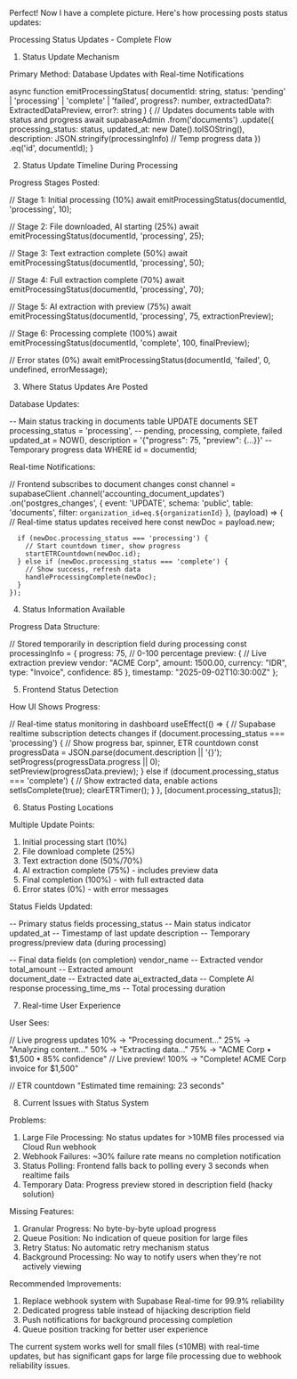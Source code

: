 Perfect! Now I have a complete picture. Here's how processing posts status updates:

  Processing Status Updates - Complete Flow

  1. Status Update Mechanism

  Primary Method: Database Updates with Real-time Notifications

  async function emitProcessingStatus(
    documentId: string, 
    status: 'pending' | 'processing' | 'complete' | 'failed',
    progress?: number,
    extractedData?: ExtractedDataPreview,
    error?: string
  ) {
    // Updates documents table with status and progress
    await supabaseAdmin
      .from('documents')
      .update({
        processing_status: status,
        updated_at: new Date().toISOString(),
        description: JSON.stringify(processingInfo) // Temp progress data
      })
      .eq('id', documentId);
  }

  2. Status Update Timeline During Processing

  Progress Stages Posted:

  // Stage 1: Initial processing (10%)
  await emitProcessingStatus(documentId, 'processing', 10);

  // Stage 2: File downloaded, AI starting (25%) 
  await emitProcessingStatus(documentId, 'processing', 25);

  // Stage 3: Text extraction complete (50%)
  await emitProcessingStatus(documentId, 'processing', 50);

  // Stage 4: Full extraction complete (70%)
  await emitProcessingStatus(documentId, 'processing', 70);

  // Stage 5: AI extraction with preview (75%)
  await emitProcessingStatus(documentId, 'processing', 75, extractionPreview);

  // Stage 6: Processing complete (100%)
  await emitProcessingStatus(documentId, 'complete', 100, finalPreview);

  // Error states (0%)
  await emitProcessingStatus(documentId, 'failed', 0, undefined, errorMessage);

  3. Where Status Updates Are Posted

  Database Updates:

  -- Main status tracking in documents table
  UPDATE documents SET
    processing_status = 'processing',  -- pending, processing, complete, failed
    updated_at = NOW(),
    description = '{"progress": 75, "preview": {...}}' -- Temporary progress data
  WHERE id = documentId;

  Real-time Notifications:

  // Frontend subscribes to document changes
  const channel = supabaseClient
    .channel('accounting_document_updates')
    .on('postgres_changes', {
      event: 'UPDATE',
      schema: 'public',
      table: 'documents',
      filter: `organization_id=eq.${organizationId}`
    }, (payload) => {
      // Real-time status updates received here
      const newDoc = payload.new;

      if (newDoc.processing_status === 'processing') {
        // Start countdown timer, show progress
        startETRCountdown(newDoc.id);
      } else if (newDoc.processing_status === 'complete') {
        // Show success, refresh data
        handleProcessingComplete(newDoc);
      }
    });

  4. Status Information Available

  Progress Data Structure:

  // Stored temporarily in description field during processing
  const processingInfo = {
    progress: 75,                    // 0-100 percentage
    preview: {                       // Live extraction preview
      vendor: "ACME Corp",
      amount: 1500.00,
      currency: "IDR",
      type: "Invoice",
      confidence: 85
    },
    timestamp: "2025-09-02T10:30:00Z"
  };

  5. Frontend Status Detection

  How UI Shows Progress:

  // Real-time status monitoring in dashboard
  useEffect(() => {
    // Supabase realtime subscription detects changes
    if (document.processing_status === 'processing') {
      // Show progress bar, spinner, ETR countdown
      const progressData = JSON.parse(document.description || '{}');
      setProgress(progressData.progress || 0);
      setPreview(progressData.preview);
    } else if (document.processing_status === 'complete') {
      // Show extracted data, enable actions
      setIsComplete(true);
      clearETRTimer();
    }
  }, [document.processing_status]);

  6. Status Posting Locations

  Multiple Update Points:

  1. Initial processing start (10%)
  2. File download complete (25%)
  3. Text extraction done (50%/70%)
  4. AI extraction complete (75%) - includes preview data
  5. Final completion (100%) - with full extracted data
  6. Error states (0%) - with error messages

  Status Fields Updated:

  -- Primary status fields
  processing_status     -- Main status indicator
  updated_at           -- Timestamp of last update
  description          -- Temporary progress/preview data (during processing)

  -- Final data fields (on completion)
  vendor_name          -- Extracted vendor
  total_amount         -- Extracted amount  
  document_date        -- Extracted date
  ai_extracted_data    -- Complete AI response
  processing_time_ms   -- Total processing duration

  7. Real-time User Experience

  User Sees:

  // Live progress updates
  10% → "Processing document..."
  25% → "Analyzing content..."
  50% → "Extracting data..."
  75% → "ACME Corp • $1,500 • 85% confidence" // Live preview!
  100% → "Complete! ACME Corp invoice for $1,500"

  // ETR countdown
  "Estimated time remaining: 23 seconds"

  8. Current Issues with Status System

  Problems:

  1. Large File Processing: No status updates for >10MB files processed via Cloud Run webhook
  2. Webhook Failures: ~30% failure rate means no completion notification
  3. Status Polling: Frontend falls back to polling every 3 seconds when realtime fails
  4. Temporary Data: Progress preview stored in description field (hacky solution)

  Missing Features:

  1. Granular Progress: No byte-by-byte upload progress
  2. Queue Position: No indication of queue position for large files
  3. Retry Status: No automatic retry mechanism status
  4. Background Processing: No way to notify users when they're not actively viewing

  Recommended Improvements:

  1. Replace webhook system with Supabase Real-time for 99.9% reliability
  2. Dedicated progress table instead of hijacking description field
  3. Push notifications for background processing completion
  4. Queue position tracking for better user experience

  The current system works well for small files (≤10MB) with real-time updates, but has significant gaps for large file
  processing due to webhook reliability issues.
